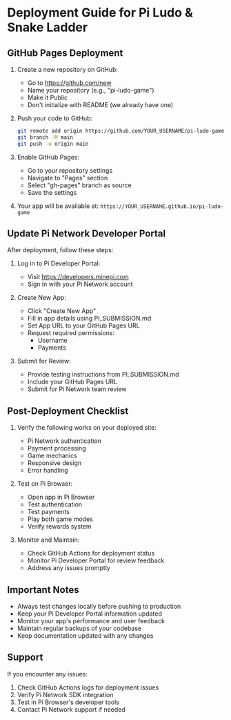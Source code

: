 # Deployment Guide for Pi Ludo & Snake Ladder

## GitHub Pages Deployment

1. Create a new repository on GitHub:
   - Go to https://github.com/new
   - Name your repository (e.g., "pi-ludo-game")
   - Make it Public
   - Don't initialize with README (we already have one)

2. Push your code to GitHub:
   ```bash
   git remote add origin https://github.com/YOUR_USERNAME/pi-ludo-game.git
   git branch -M main
   git push -u origin main
   ```

3. Enable GitHub Pages:
   - Go to your repository settings
   - Navigate to "Pages" section
   - Select "gh-pages" branch as source
   - Save the settings

4. Your app will be available at:
   `https://YOUR_USERNAME.github.io/pi-ludo-game`

## Update Pi Network Developer Portal

After deployment, follow these steps:

1. Log in to Pi Developer Portal:
   - Visit https://developers.minepi.com
   - Sign in with your Pi Network account

2. Create New App:
   - Click "Create New App"
   - Fill in app details using PI_SUBMISSION.md
   - Set App URL to your GitHub Pages URL
   - Request required permissions:
     * Username
     * Payments

3. Submit for Review:
   - Provide testing instructions from PI_SUBMISSION.md
   - Include your GitHub Pages URL
   - Submit for Pi Network team review

## Post-Deployment Checklist

1. Verify the following works on your deployed site:
   - Pi Network authentication
   - Payment processing
   - Game mechanics
   - Responsive design
   - Error handling

2. Test on Pi Browser:
   - Open app in Pi Browser
   - Test authentication
   - Test payments
   - Play both game modes
   - Verify rewards system

3. Monitor and Maintain:
   - Check GitHub Actions for deployment status
   - Monitor Pi Developer Portal for review feedback
   - Address any issues promptly

## Important Notes

- Always test changes locally before pushing to production
- Keep your Pi Developer Portal information updated
- Monitor your app's performance and user feedback
- Maintain regular backups of your codebase
- Keep documentation updated with any changes

## Support

If you encounter any issues:
1. Check GitHub Actions logs for deployment issues
2. Verify Pi Network SDK integration
3. Test in Pi Browser's developer tools
4. Contact Pi Network support if needed